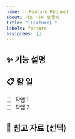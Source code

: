 ```yaml
---
name: ✨ Feature Request
about: 기능 이슈 템플릿
title: "[Feature] "
labels: feature
assignees: []
---
```


## ✨ 기능 설명

<!-- 어떤 기능/수정/리팩토링을 해야하는지 상세 내용을 작성해주세요 -->

## 📋 할 일

<!-- 기능을 만들기 위해서 어떤 작업을 할 예정인가요? -->

- [ ] 작업 1
- [ ] 작업 2

## 🔗 참고 자료 (선택)

<!-- 관련 문서/링크/스크린샷 -->
